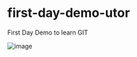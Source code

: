 # first-day-demo-utor
First Day Demo to learn GIT

![image](https://github.com/seanRoshan/first-day-demo-utor/assets/16109054/70a54179-ffcb-4293-9ea5-e665f01fa194)
